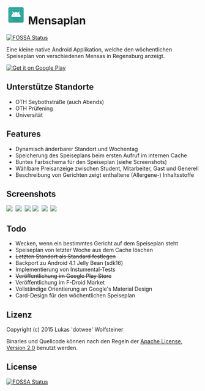# <img src="app\src\main\res\mipmap-xxxhdpi\ic_launcher.png" width="50px" height="50pc" /> Mensaplan
[![FOSSA Status](https://app.fossa.io/api/projects/git%2Bgithub.com%2FdotWee%2FMensaplan.svg?type=shield)](https://app.fossa.io/projects/git%2Bgithub.com%2FdotWee%2FMensaplan?ref=badge_shield)

Eine kleine native Android Applikation, welche den wöchentlichen Speiseplan von verschiedenen Mensas in Regensburg anzeigt.

<a href="https://play.google.com/store/apps/details?id=de.dotwee.rgb.canteen">
  <img alt="Get it on Google Play"
       src="https://developer.android.com/images/brand/en_generic_rgb_wo_45.png" />
</a>

## Unterstütze Standorte
+ OTH Seybothstraße (auch Abends)
+ OTH Prüfening
+ Universität

## Features
+ Dynamisch änderbarer Standort und Wochentag
+ Speicherung des Speiseplans beim ersten Aufruf im internen Cache
+ Buntes Farbschema für den Speiseplan (siehe Screenshots)
+ Wählbare Preisanzeige zwischen Student, Mitarbeiter, Gast und Generell
+ Beschreibung von Gerichten zeigt enthaltene (Allergene-) Inhaltsstoffe

## Screenshots
<img src="art/default.png" height="400px"/>
&nbsp;<img src="art/default_ingredients.png" height="400px"/>
&nbsp;<img src="art/default_settings.png" height="400px"/>

<img src="art/colored_1.png" height="400px"/>
&nbsp;<img src="art/colored_2.png" height="400px"/>
&nbsp;<img src="art/colored_3.png" height="400px"/>

## Todo
+ Wecken, wenn ein bestimmtes Gericht auf dem Speiseplan steht
+ Speiseplan von letzter Woche aus dem Cache löschen
+ ~~Letzten Standort als Standard festlegen~~
+ Backport zu Android 4.1 Jelly Bean (sdk16)
+ Implementierung von Instumental-Tests
+ ~~Veröffentlichung im Google Play Store~~
+ Veröffentlichung im F-Droid Market
+ Vollständige Orientierung an Google's Material Design
+ Card-Design für den wöchentlichen Speiseplan

## Lizenz
Copyright (c) 2015 Lukas 'dotwee' Wolfsteiner

Binaries und Quellcode können nach den Regeln der [Apache License, Version 2.0](LICENSE) benutzt werden.

## License
[![FOSSA Status](https://app.fossa.io/api/projects/git%2Bgithub.com%2FdotWee%2FMensaplan.svg?type=large)](https://app.fossa.io/projects/git%2Bgithub.com%2FdotWee%2FMensaplan?ref=badge_large)